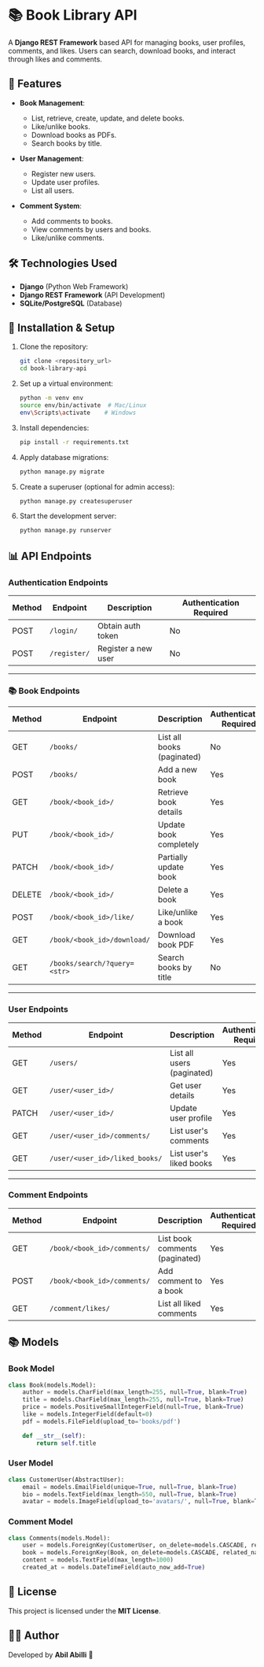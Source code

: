 # 📚 Book Library API

A **Django REST Framework** based API for managing books, user profiles, comments, and likes. Users can search, download books, and interact through likes and comments.

## 🚀 Features

- **Book Management**:
  - List, retrieve, create, update, and delete books.
  - Like/unlike books.
  - Download books as PDFs.
  - Search books by title.

- **User Management**:
  - Register new users.
  - Update user profiles.
  - List all users.

- **Comment System**:
  - Add comments to books.
  - View comments by users and books.
  - Like/unlike comments.

## 🛠️ Technologies Used

- **Django** (Python Web Framework)
- **Django REST Framework** (API Development)
- **SQLite/PostgreSQL** (Database)

## 📄 Installation & Setup

1. Clone the repository:

   ```bash
   git clone <repository_url>
   cd book-library-api
   ```

2. Set up a virtual environment:

   ```bash
   python -m venv env
   source env/bin/activate  # Mac/Linux
   env\Scripts\activate    # Windows
   ```

3. Install dependencies:

   ```bash
   pip install -r requirements.txt
   ```

4. Apply database migrations:

   ```bash
   python manage.py migrate
   ```

5. Create a superuser (optional for admin access):

   ```bash
   python manage.py createsuperuser
   ```

6. Start the development server:

   ```bash
   python manage.py runserver
   ```

## 📊 API Endpoints



### Authentication Endpoints

| Method | Endpoint      | Description               | Authentication Required |
|--------|---------------|---------------------------|-------------------------|
| POST   | `/login/`     | Obtain auth token         | No                      |
| POST   | `/register/`  | Register a new user       | No                      |

---

### 📚 Book Endpoints

| Method | Endpoint                      | Description                          | Authentication Required |
|--------|-------------------------------|--------------------------------------|-------------------------|
| GET    | `/books/`                     | List all books (paginated)           | No                      |
| POST   | `/books/`                     | Add a new book                       | Yes                     |
| GET    | `/book/<book_id>/`            | Retrieve book details                | Yes                     |
| PUT    | `/book/<book_id>/`            | Update book completely               | Yes                     |
| PATCH  | `/book/<book_id>/`            | Partially update book                | Yes                     |
| DELETE | `/book/<book_id>/`            | Delete a book                        | Yes                     |
| POST   | `/book/<book_id>/like/`       | Like/unlike a book                   | Yes                     |
| GET    | `/book/<book_id>/download/`   | Download book PDF                    | Yes                     |
| GET    | `/books/search/?query=<str>`  | Search books by title                | No                      |

---

### User Endpoints

| Method | Endpoint                      | Description                          | Authentication Required |
|--------|-------------------------------|--------------------------------------|-------------------------|
| GET    | `/users/`                     | List all users (paginated)           | Yes                     |
| GET    | `/user/<user_id>/`            | Get user details                     | Yes                     |
| PATCH  | `/user/<user_id>/`            | Update user profile                  | Yes                     |
| GET    | `/user/<user_id>/comments/`   | List user's comments                 | Yes                     |
| GET    | `/user/<user_id>/liked_books/`| List user's liked books              | Yes                     |

---

### Comment Endpoints

| Method | Endpoint                      | Description                          | Authentication Required |
|--------|-------------------------------|--------------------------------------|-------------------------|
| GET    | `/book/<book_id>/comments/`   | List book comments (paginated)       | Yes                     |
| POST   | `/book/<book_id>/comments/`   | Add comment to a book                | Yes                     |
| GET    | `/comment/likes/`             | List all liked comments              | Yes                     |

## 📚 Models

### Book Model
```python
class Book(models.Model):
    author = models.CharField(max_length=255, null=True, blank=True)
    title = models.CharField(max_length=255, null=True, blank=True)
    price = models.PositiveSmallIntegerField(null=True, blank=True)
    like = models.IntegerField(default=0)
    pdf = models.FileField(upload_to='books/pdf')

    def __str__(self):
        return self.title
```

### User Model
```python
class CustomerUser(AbstractUser):
    email = models.EmailField(unique=True, null=True, blank=True)
    bio = models.TextField(max_length=550, null=True, blank=True)
    avatar = models.ImageField(upload_to='avatars/', null=True, blank=True)
```

### Comment Model
```python
class Comments(models.Model):
    user = models.ForeignKey(CustomerUser, on_delete=models.CASCADE, related_name='comments')
    book = models.ForeignKey(Book, on_delete=models.CASCADE, related_name='comments')
    content = models.TextField(max_length=1000)
    created_at = models.DateTimeField(auto_now_add=True)
```

## 📜 License

This project is licensed under the **MIT License**.

## 👨‍💻 Author

Developed by **Abil Abilli** 🚀

